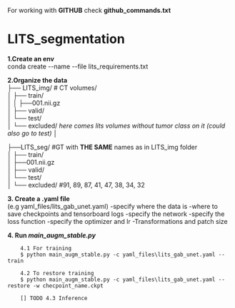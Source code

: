 
For working with __GITHUB__ check __github_commands.txt__

# LITS_segmentation

__1.Create an env__  
conda create --name <env> --file lits_requirements.txt
    

__2.Organize the data__  
├── LITS_img/       # CT volumes/     
│   ├── train/  
│   │   ├──001.nii.gz    
│   ├── valid/  
│   └── test/  
│   └── excluded/ *here comes lits volumes without tumor class on it (could also go to test)*
│

├──LITS_seg/  #GT with __THE SAME__ names as in LITS_img folder  
│   ├── train/  
    │   ├──001.nii.gz   
│   ├── valid/  
│   └── test/  
│   └── excluded/  	#91, 89, 87, 41, 47, 38, 34, 32 


__3. Create a .yaml file__  
(e.g yaml_files/lits_gab_unet.yaml)
    -specify where the data is
    -where to save checkpoints and tensorboard logs
    -specify the network
    -specify the loss function
    -specify the optimizer and lr
    -Transformations and patch size
    
  
__4. Run *main_augm_stable.py*__
```
    4.1 For training
    $ python main_augm_stable.py -c yaml_files\lits_gab_unet.yaml --train

    4.2 To restore training
    $ python main_augm_stable.py -c yaml_files\lits_gab_unet.yaml --restore -w checpoint_name.ckpt
    
    [] TODO 4.3 Inference
```

